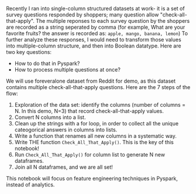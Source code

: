 Recently I ran into single-column structured datasets at work- it is a set of survey questions responded by shoppers; many question allow "check-all-that-apply". The multiple reponses to each survey question by the shoppers are recorded as a string seperated by comma (for example, What are your favorite fruits? the answer is recorded as: `apple, mango, banana, lemon`) To further analyze these responses, I would need to transform those values into multiple-column structure, and then into Boolean datatype. Here are two key questions:

- How to do that in Pyspark?
- How to process multiple questions at once?

We will use foreveralone dataset from Reddit for demo, as this dataset contains multiple check-all-that-apply questions. Here are the 7 steps of the flow:

1. Exploration of the data set: identify the columns (number of columns = N. In this demo, N=3) that record check-all-that-apply values.
2. Convert N columns into a list.
3. Clean up the strings with a for loop, in order to collect all the unique cateogorical answers in columns into lists.
4. Write a function that renames all new columns in a systematic way.
5. Write THE function `Check_All_That_Apply()`. This is the key of this notebook!
6. Run `Check_All_That_Apply()` for column list to generate N new dataframes.
7. Join all N dataframes, and we are all set!


This notebook will focus on feature engineering techniques in Pyspark, instead of analytics. 
